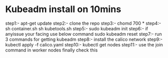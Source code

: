 # Kubeadm install on 10mins
step1:-
apt-get update
step2:-
clone the repo
step3:-
chomd 700 *
step4:-
sh container.sh
sh kubetools.sh
step5:-
sudo kubeadm init
step6:- if anyissue your facing use below command
sudo kubeadm reset
step7:-
run 3 commands for getting kubeadm
step8:-
install the calico network
step9:-
kubectl apply -f calico.yaml
step10:-
kubectl get nodes
step11:-
use the join command in worker nodes
finally check this
